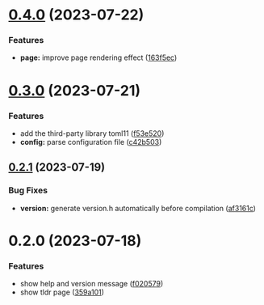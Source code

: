 # [0.4.0](https://github.com/jiayuancs/tldr-client/compare/v0.3.0...v0.4.0) (2023-07-22)


### Features

* **page:** improve page rendering effect ([163f5ec](https://github.com/jiayuancs/tldr-client/commit/163f5ecefaf1dc0c1e049af20e30c8c40947dbbf))



# [0.3.0](https://github.com/jiayuancs/tldr-client/compare/v0.2.1...v0.3.0) (2023-07-21)


### Features

* add the third-party library toml11 ([f53e520](https://github.com/jiayuancs/tldr-client/commit/f53e52002c36f6ae0f2aa793795f31e333e51dd3))
* **config:** parse configuration file ([c42b503](https://github.com/jiayuancs/tldr-client/commit/c42b503d3e45929aa74153b79d5cdb451ac5b629))



## [0.2.1](https://github.com/jiayuancs/tldr-client/compare/v0.2.0...v0.2.1) (2023-07-19)


### Bug Fixes

* **version:** generate version.h automatically before compilation ([af3161c](https://github.com/jiayuancs/tldr-client/commit/af3161c9f4d52fe335cba02e355d317fad9a5795))



# 0.2.0 (2023-07-18)


### Features

* show help and version message ([f020579](https://github.com/jiayuancs/tldr-client/commit/f020579f922aca8177328c0b7c2564561fa299a4))
* show tldr page ([359a101](https://github.com/jiayuancs/tldr-client/commit/359a1011d4e0e1c5e07c4099a13203926b9a040d))



